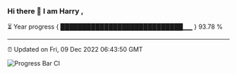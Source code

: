 ### Hi there 👋 I am Harry , 

⏳ Year progress { ████████████████████████████▁▁ } 93.78 %

---

⏰ Updated on Fri, 09 Dec 2022 06:43:50 GMT

![Progress Bar CI](https://github.com/duykhang68/duykhang68/workflows/Progress%20Bar%20CI/badge.svg)
